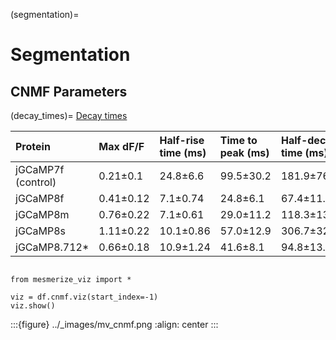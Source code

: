 (segmentation)=
# Segmentation

## CNMF Parameters

(decay_times)=
[Decay times](https://www.janelia.org/jgcamp8-calcium-indicators)

| Protein            | Max dF/F   | Half-rise time (ms)   | Time to peak (ms)   | Half-decay time (ms)   |
|:-------------------|:-----------|:----------------------|:--------------------|:-----------------------|
| jGCaMP7f (control) | 0.21±0.1   | 24.8±6.6              | 99.5±30.2           | 181.9±76.0             |
| jGCaMP8f           | 0.41±0.12  | 7.1±0.74              | 24.8±6.1            | 67.4±11.2              |
| jGCaMP8m           | 0.76±0.22  | 7.1±0.61              | 29.0±11.2           | 118.3±13.2             |
| jGCaMP8s           | 1.11±0.22  | 10.1±0.86             | 57.0±12.9           | 306.7±32.2             |
| jGCaMP8.712*       | 0.66±0.18  | 10.9±1.24             | 41.6±8.1            | 94.8±13.3              |


``` {code-block}

from mesmerize_viz import *

viz = df.cnmf.viz(start_index=-1)
viz.show()
```

:::{figure} ../_images/mv_cnmf.png
:align: center
:::

